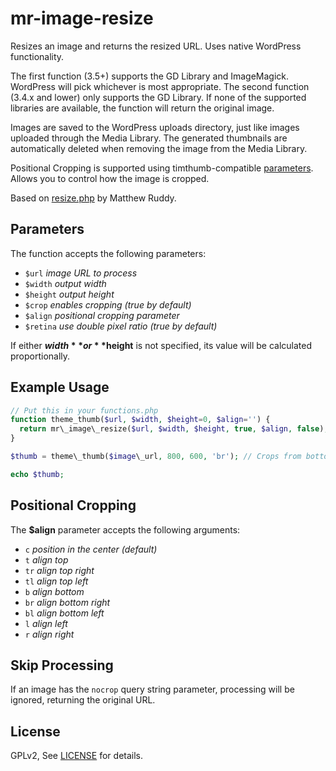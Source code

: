 
# mr-image-resize

Resizes an image and returns the resized URL. Uses native WordPress functionality.

The first function (3.5+) supports the GD Library and ImageMagick. WordPress will pick whichever is most appropriate.
The second function (3.4.x and lower) only supports the GD Library. If none of the supported libraries are available, 
the function will return the original image.

Images are saved to the WordPress uploads directory, just like images uploaded through the Media Library. The generated 
thumbnails are automatically deleted when removing the image from the Media Library.

Positional Cropping is supported using timthumb-compatible [parameters](http://www.binarymoon.co.uk/2010/08/timthumb-part-4-moving-crop-location/).
Allows you to control how the image is cropped. 

Based on [resize.php](https://github.com/MatthewRuddy/Wordpress-Timthumb-alternative) by Matthew Ruddy.


## Parameters

The function accepts the following parameters:

- `$url` _image URL to process_
- `$width` _output width_
- `$height` _output height_
- `$crop`  _enables cropping (true by default)_
- `$align` _positional cropping parameter_
- `$retina` _use double pixel ratio (true by default)_

If either **$width** or **$height** is not specified, its value will be calculated proportionally.


## Example Usage

```php
// Put this in your functions.php
function theme_thumb($url, $width, $height=0, $align='') {
  return mr\_image\_resize($url, $width, $height, true, $align, false);
}

$thumb = theme\_thumb($image\_url, 800, 600, 'br'); // Crops from bottom right

echo $thumb;
```


## Positional Cropping

The **$align** parameter accepts the following arguments:

- `c` _position in the center (default)_
- `t` _align top_
- `tr` _align top right_
- `tl` _align top left_
- `b` _align bottom_
- `br` _align bottom right_
- `bl` _align bottom left_
- `l` _align left_
- `r` _align right_


## Skip Processing

If an image has the `nocrop` query string parameter, processing will be ignored, returning the original URL.


## License

GPLv2, See [LICENSE](https://github.com/derdesign/mr-image-resize/blob/master/LICENSE) for details.